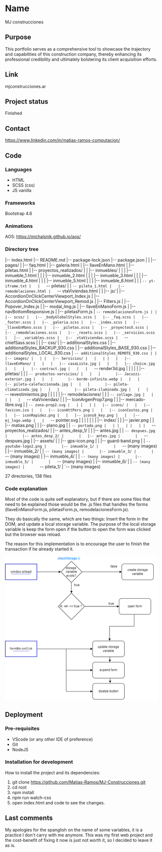 # Name

MJ construcciones

## Purpose

This portfolio serves as a comprehensive tool to showcase the trajectory and capabilities of this construction company, thereby enhancing its professional credibility and ultimately bolstering its client acquisition efforts.

## Link

mjconstrucciones.ar

## Project status

Finished

## Contact 

https://www.linkedin.com/in/matias-ramos-computacion/


## Code 

### Languages

- HTML
- SCSS (css)
- JS vanilla

### Frameworks

Bootstrap 4.6

### Animations

AOS: https://michalsnik.github.io/aos/

### Directory tree
|-- index.html
|-- README.md
|-- package-lock.json
|-- package.json
|
|
|-- pages/
|   |-- faq.html
|   |-- galeria.html
|   |-- llaveEnMano.html
|   |-- piletas.html
|   |-- proyectos_realizados/
|   |   |-- inmuebles/
|   |   |   |-- inmueble_1.html
|   |   |   |-- inmueble_2.html
|   |   |   |-- inmueble_3.html
|   |   |   |-- inmueble_4.html
|   |   |   |-- inmueble_5.html
|   |   |   |-- inmueble_6.html
|   |   |   `-- yt-iframe.txt
|   |   `-- piletas/
|   |       `-- pileta_1.html
|   |-- remodelaciones.html
|   `-- vtaViviendas.html
|
|
|-- js/
|   |-- AccordionOnClickCenterViewport_Index.js
|   |-- AccordionOnClickCenterViewport_Remod.js
|   |-- Filters.js
|   |-- Popover_Index.js
|   |-- modal_Img.js
|   |-- llaveEnManoForm.js
|   |-- navBottomResponsive.js
|   |-- piletasForm.js
|   `-- remodelacionesForm.js
|
|
|-- scss/
|   |-- _bodyGlobalStyles.scss
|   |-- _faq.scss
|   |-- _footer.scss
|   |-- _galeria.scss
|   |-- _index.scss
|   |-- _llaveEnMano.scss
|   |-- _piletas.scss
|   |-- _proyectosX.scss
|   |-- _remodelaciones.scss
|   |-- _resets.scss
|   |-- _servicios.scss
|   |-- _variables.scss
|   |-- _vtaViviendas.scss
|   `-- chiefSass.scss
|
|
|-- css/
|   |-- additionalStyles.css
|   |-- additionalStyles_BACKUP_930.css
|   |-- additionalStyles_BASE_930.css
|   |-- additionalStyles_LOCAL_930.css
|   `-- additionalStyles_REMOTE_930.css
|
|
|-- images/
|   |
|   |-- Servicios/
|   |   |
|   |   |-- llaveEnMano/
|   |   |   |-- casaLista.jpg
|   |   |   |-- choice.jpg
|   |   |   |-- contract.jpg
|   |   |   `-- render3d.jpg
|   |   |
|   |   |-- piletas/
|   |   |   `-- productos-servicios/
|   |   |       |-- Jacuzzi-exterior.jpg
|   |   |       |-- borde-infinito.webp
|   |   |       |-- pileta-calefaccionada.jpg
|   |   |       |-- pileta-climatizada.jpg
|   |   |       |-- pileta-iluminada.jpg
|   |   |       `-- revestimientos.jpg
|   |   |
|   |   |-- remodelaciones/
|   |   |   `-- collage.jpg
|   |   |
|   |   `-- vtaViviendas/
|   |       |-- IconArgenProp7.png
|   |       |-- mercado-libre.svg
|   |       `-- zona-prop2.svg
|   |
|   |
|   |-- icons/
|   |   |-- favicon.ico
|   |   |-- iconAttPers.png
|   |   |-- iconCostos.png
|   |   |-- iconRapidez.png
|   |   |-- icons8_key.png
|   |   |-- mj_logo.webp
|   |   `-- pointer.svg
|   |
|   |
|   |
|   |-- index/
|   |   |-- javier.png
|   |   |-- matias.png
|   |   |-- plano.jpg
|   |   `-- portada.png
|   |
|   |
|   |
|   `-- proyectos_realizados/
|       |-- antes_desp_1/
|       |   |-- antes.jpg
|       |   `-- despues.jpg
|       |-- antes_desp_2/
|       |   |-- antes.jpg
|       |   `-- despues.jpg
|       |-- assets/
|       |   |-- gps-icon.png
|       |   |-- guard-band.png
|       |   `-- youtube-logo2.png
|       |-- inmueble_1/
|       |   `-- (many images)
|       |-- inmueble_2/
|       |   `-- (many images)
|       |-- inmueble_3/
|       |   `-- (many images)
|       |-- inmueble_4/
|       |   `-- (many images)
|       |-- inmueble_5/
|       |   `-- (many images)
|       |-- inmueble_6/
|       |   `-- (many images)
|       `-- pileta_1/
|           `-- (many images)

27 directories, 138 files

### Code explanation
Most of the code is quite self explanatory, but if there are some files that need to be explained those would be the .js files that handles the forms (llaveEnManoForm.js, piletasForm.js, remodelacionesForm.js).

They do basically the same, which are two things: Insert the form in the DOM, and update a local storage variable. The purpose of the local storage variable is keep the form open if the button to open the form was clicked but the browser was reload.

The reason for this implementation is to encourage the user to finish the transaction if he already started it.

![FormLogic](js/FormLogic.png)


## Deployment

### Pre-requisites
- VScode (or any other IDE of preference)
- Git
- NodeJS

### Installation for development

How to install the project and its dependencies: 

1. git clone https://github.com/Matias-Ramos/MJ-Construcciones.git
2. cd root
3. npm install
4. npm run watch-css
5. open index.html and code to see the changes.

## Last comments
My apologies for the spanglish on the name of some variables, it is a practice I don't carry with me anymore. This was my first web project and the cost-benefit of fixing it now is just not worth it, so I decided to leave it as is. 